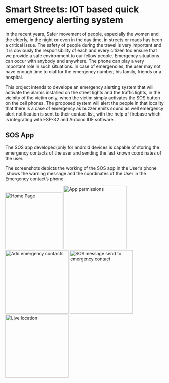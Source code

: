# **Smart Streets: IOT based quick emergency alerting system**

In the recent years, Safer movement of people, especially the women and the elderly, in
the night or even in the day time, in streets or roads has been a critical issue.
The safety of people during the travel is very important and it is obviously the
responsibility of each and every citizen too ensure that we provide a safe environment
to our fellow people.
Emergency situations can occur with anybody and anywhere. The phone can play a
very important role in such situations. In case of emergencies, the user may not
have enough time to dial for the emergency number, his family, friends or a hospital.

This project intends to develope an
emergency alerting system that will activate the alarms installed on the street lights and
the traffic lights, in the vicinity of the victim only, when the victim simply activates the
SOS button on the cell phones.
The proposed system will alert the people in that locality that there is a case of
emergency as buzzer emits sound as well emergency alert notification is sent to their
contact list, with the help of firebase which is integrating with ESP-32 and Arduino IDE
software.

## SOS App 
The SOS app developed(only for android devices is capable of storing the emergency contacts of the user and
sending the last known coordinates of the user.

The screenshots depicts the working of the SOS app in the User’s phone ,shows the
warning message and the coordinates of the User in the Emergency contact’s phone.


<img src="https://github.com/PriyamvadaP/SOS-App/assets/84617427/185aaad5-0040-4e17-84d8-c9c1a0cd90c9" width="180" alt="Home Page" />
<img src="https://github.com/PriyamvadaP/SOS-App/assets/84617427/6a5db9ab-d1bf-41c6-9962-4ffb96915171" width="200" alt="App permissions" />
<img src="https://github.com/PriyamvadaP/SOS-App/assets/84617427/98019410-4595-421f-8d63-578a638c845a" width="200" alt="Add emergency contacts" />
<img src="https://github.com/PriyamvadaP/SOS-App/assets/84617427/7301985a-2597-4280-9fd8-d5d4d66fa718" width="200" alt="SOS message send to emergency contact" />
<img src="https://github.com/PriyamvadaP/SOS-App/assets/84617427/057895a6-b275-43bc-a691-6a5891d18cf9" width="200" alt="Live location" />

